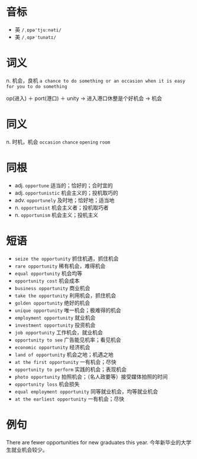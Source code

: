 # 音标

- 英 `/ˌɒpə'tjuːnəti/`
- 美 `/ˌɑpɚˈtunətɪ/`

# 词义

n. 机会，良机
`a chance to do something or an occasion when it is easy for you to do something`



op(进入) ＋ port(港口) ＋ unity → 进入港口休整是个好机会 → 机会

# 同义

n. 时机，机会
`occasion` `chance` `opening` `room`

# 同根

- adj. `opportune` 适当的；恰好的；合时宜的
- adj. `opportunistic` 机会主义的；投机取巧的
- adv. `opportunely` 及时地；恰好地；适当地
- n. `opportunist` 机会主义者；投机取巧者
- n. `opportunism` 机会主义；投机主义

# 短语

- `seize the opportunity` 抓住机遇，抓住机会
- `rare opportunity` 稀有机会，难得机会
- `equal opportunity` 机会均等
- `opportunity cost` 机会成本
- `business opportunity` 商业机会
- `take the opportunity` 利用机会，抓住机会
- `golden opportunity` 绝好的机会
- `unique opportunity` 唯一机会；极难得的机会
- `employment opportunity` 就业机会
- `investment opportunity` 投资机会
- `job opportunity` 工作机会，就业机会
- `opportunity to see` 广告能见机率；看见机会
- `economic opportunity` 经济机会
- `land of opportunity` 机会之地；机遇之地
- `at the first opportunity` 一有机会；尽快
- `opportunity to perform` 实践的机会；表现机会
- `photo opportunity` 拍照机会；（名人政要等）接受媒体拍照的时间
- `opportunity loss` 机会损失
- `equal employment opportunity` 同等就业机会，均等就业机会
- `at the earliest opportunity` 一有机会；尽快

# 例句

There are fewer opportunities for new graduates this year.
今年新毕业的大学生就业机会较少。


